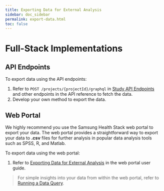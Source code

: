 ```yaml
---
title: Exporting Data for External Analysis
sidebar: doc_sidebar
permalink: export-data.html
toc: false
---
```


# Full-Stack Implementations

## API Endpoints

To export data using the API endpoints:

1. Refer to `POST /projects/{projectId}/graphql` in [Study API Endpoints](../../api-reference/study-api-endpoints.md) and other endpoints in the API reference to fetch the data.
2. Develop your own method to export the data.

## Web Portal

We highly recommend you use the Samsung Health Stack web portal to export your data. The web portal provides a straightforward way to export your data to **.csv** files for further analysis in popular data analysis tools such as SPSS, R, and Matlab. 

To export data using the web portal:

1. Refer to [Exporting Data for External Analysis](../../portal-guide/results-analysis/exporting-data.md) in the web portal user guide.

> For simple insights into your data from within the web portal, refer to [Running a Data Query](../../portal-guide/results-analysis/running-a-query.md).
